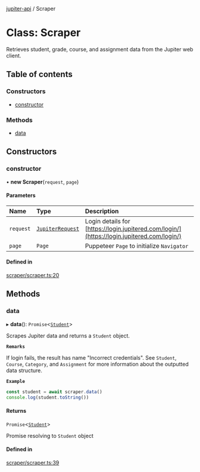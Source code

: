 [jupiter-api](../README.md) / Scraper

# Class: Scraper

Retrieves student, grade, course, and assignment data from the Jupiter web client.

## Table of contents

### Constructors

- [constructor](Scraper.md#constructor)

### Methods

- [data](Scraper.md#data)

## Constructors

### constructor

• **new Scraper**(`request`, `page`)

#### Parameters

| Name | Type | Description |
| :------ | :------ | :------ |
| `request` | [`JupiterRequest`](../interfaces/JupiterRequest.md) | Login details for [https://login.jupitered.com/login/](https://login.jupitered.com/login/) |
| `page` | `Page` | Puppeteer `Page` to initialize `Navigator` |

#### Defined in

[scraper/scraper.ts:20](https://github.com/Wolfiej-k/jupiter-api/blob/21e8fcb/lib/scraper/scraper.ts#L20)

## Methods

### data

▸ **data**(): `Promise`<[`Student`](Student.md)\>

Scrapes Jupiter data and returns a `Student` object.

**`Remarks`**

If login fails, the result has name "Incorrect credentials". See `Student`, `Course`, `Category`, and `Assignment` for more information about the outputted data structure.

**`Example`**

```ts
const student = await scraper.data()
console.log(student.toString())
```

#### Returns

`Promise`<[`Student`](Student.md)\>

Promise resolving to `Student` object

#### Defined in

[scraper/scraper.ts:39](https://github.com/Wolfiej-k/jupiter-api/blob/21e8fcb/lib/scraper/scraper.ts#L39)
